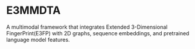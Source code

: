 # E3MMDTA
A multimodal framework that integrates Extended 3-Dimensional FingerPrint(E3FP) with 2D graphs, sequence embeddings, and pretrained language model features.
